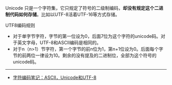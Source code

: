Unicode 只是一个字符集，它只规定了符号的二级制编码，**却没有规定这个二进制代码如何存储**。比如以UTF-8活着UTF-16等方式存储。

UTF8编码规则

* 对于单字节字符，字节的第一位设为0，后面7位为这个字符的unicode码。对于英文字母，UTF-8和ASCII编码是相同的。
* 对于n（n&gt;1）节字符，第一个字节的前n位为1，第n+1位设为0。后面每个字节的前两位一律设为10。剩余的没有提及的二进制位，全部为这个符号的unicode码。

---

* [字符编码笔记：ASCII，Unicode和UTF-8](http://www.ruanyifeng.com/blog/2007/10/ascii_unicode_and_utf-8.html)





